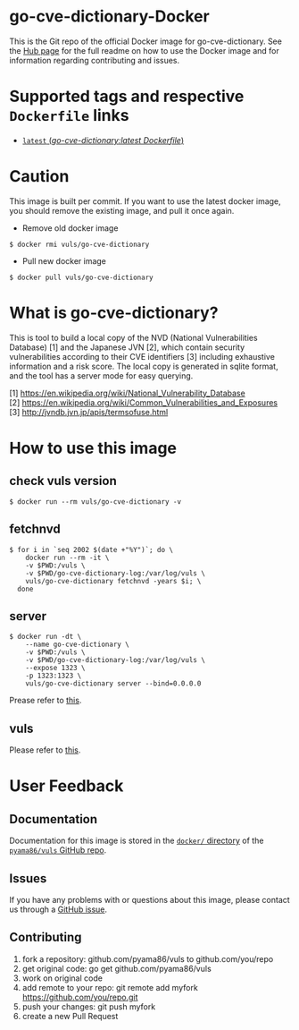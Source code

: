 # go-cve-dictionary-Docker

This is the Git repo of the official Docker image for go-cve-dictionary.
See the [Hub page](https://hub.docker.com/r/vuls/go-cve-dictionary/) for the full readme on how to use the Docker image and for information regarding contributing and issues.

# Supported tags and respective `Dockerfile` links

- [`latest` (*go-cve-dictionary:latest Dockerfile*)](https://github.com/pyama86/vuls/blob/master/setup/docker/go-cve-dictionary/latest/Dockerfile)

# Caution

This image is built per commit.
If you want to use the latest docker image, you should remove the existing image, and pull it once again.

- Remove old docker image

```
$ docker rmi vuls/go-cve-dictionary
```

- Pull new docker image

```
$ docker pull vuls/go-cve-dictionary
```

# What is go-cve-dictionary?

This is tool to build a local copy of the NVD (National Vulnerabilities Database) [1] and the Japanese JVN [2], which contain security vulnerabilities according to their CVE identifiers [3] including exhaustive information and a risk score. The local copy is generated in sqlite format, and the tool has a server mode for easy querying.

[1] https://en.wikipedia.org/wiki/National_Vulnerability_Database  
[2] https://en.wikipedia.org/wiki/Common_Vulnerabilities_and_Exposures  
[3] http://jvndb.jvn.jp/apis/termsofuse.html  

# How to use this image

## check vuls version

```
$ docker run --rm vuls/go-cve-dictionary -v
```

## fetchnvd

```console
$ for i in `seq 2002 $(date +"%Y")`; do \
    docker run --rm -it \
    -v $PWD:/vuls \
    -v $PWD/go-cve-dictionary-log:/var/log/vuls \
    vuls/go-cve-dictionary fetchnvd -years $i; \
  done
```

## server

```console
$ docker run -dt \
    --name go-cve-dictionary \
    -v $PWD:/vuls \
    -v $PWD/go-cve-dictionary-log:/var/log/vuls \
    --expose 1323 \
    -p 1323:1323 \
    vuls/go-cve-dictionary server --bind=0.0.0.0
```

Prease refer to [this](https://hub.docker.com/r/vuls/go-cve-dictionary).

## vuls

Please refer to [this](https://hub.docker.com/r/vuls/vuls/).

# User Feedback

## Documentation

Documentation for this image is stored in the [`docker/` directory](https://github.com/pyama86/vuls/tree/master/setup/docker) of the [`pyama86/vuls` GitHub repo](https://github.com/pyama86/vuls). 

## Issues

If you have any problems with or questions about this image, please contact us through a [GitHub issue](https://github.com/pyama86/vuls/issues). 

## Contributing

1. fork a repository: github.com/pyama86/vuls to github.com/you/repo
1. get original code: go get github.com/pyama86/vuls
1. work on original code
1. add remote to your repo: git remote add myfork https://github.com/you/repo.git
1. push your changes: git push myfork
1. create a new Pull Request
